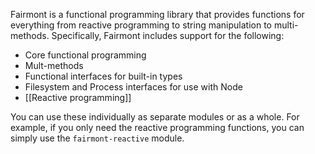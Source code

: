 Fairmont is a functional programming library that provides functions for everything from reactive programming to string manipulation to multi-methods. Specifically, Fairmont includes support for the following:

- Core functional programming
- Mult-methods
- Functional interfaces for built-in types
- Filesystem and Process interfaces for use with Node
- [[Reactive programming]]

You can use these individually as separate modules or as a whole. For example, if you only need the reactive programming functions, you can simply use the `fairmont-reactive` module.
